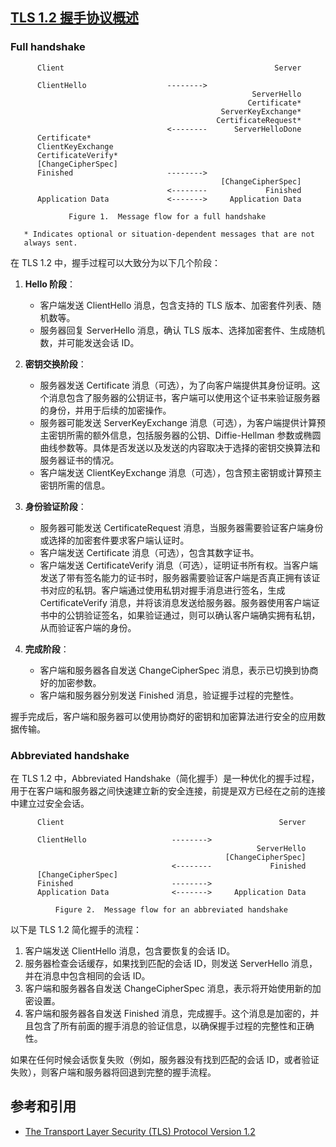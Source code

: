 ## [TLS 1.2 握手协议概述](https://datatracker.ietf.org/doc/html/rfc5246#section-7.3)

### Full handshake

```
      Client                                               Server

      ClientHello                  -------->
                                                      ServerHello
                                                     Certificate*
                                               ServerKeyExchange*
                                              CertificateRequest*
                                   <--------      ServerHelloDone
      Certificate*
      ClientKeyExchange
      CertificateVerify*
      [ChangeCipherSpec]
      Finished                     -------->
                                               [ChangeCipherSpec]
                                   <--------             Finished
      Application Data             <------->     Application Data

             Figure 1.  Message flow for a full handshake

   * Indicates optional or situation-dependent messages that are not
   always sent.
```

在 TLS 1.2 中，握手过程可以大致分为以下几个阶段：

1. **Hello 阶段**：

   - 客户端发送 ClientHello 消息，包含支持的 TLS 版本、加密套件列表、随机数等。
   - 服务器回复 ServerHello 消息，确认 TLS 版本、选择加密套件、生成随机数，并可能发送会话 ID。

2. **密钥交换阶段**：

   - 服务器发送 Certificate 消息（可选），为了向客户端提供其身份证明。这个消息包含了服务器的公钥证书，客户端可以使用这个证书来验证服务器的身份，并用于后续的加密操作。
   - 服务器可能发送 ServerKeyExchange 消息（可选），为客户端提供计算预主密钥所需的额外信息，包括服务器的公钥、Diffie-Hellman 参数或椭圆曲线参数等。具体是否发送以及发送的内容取决于选择的密钥交换算法和服务器证书的情况。
   - 客户端发送 ClientKeyExchange 消息（可选），包含预主密钥或计算预主密钥所需的信息。

3. **身份验证阶段**：

   - 服务器可能发送 CertificateRequest 消息，当服务器需要验证客户端身份或选择的加密套件要求客户端认证时。
   - 客户端发送 Certificate 消息（可选），包含其数字证书。
   - 客户端发送 CertificateVerify 消息（可选），证明证书所有权。当客户端发送了带有签名能力的证书时，服务器需要验证客户端是否真正拥有该证书对应的私钥。客户端通过使用私钥对握手消息进行签名，生成 CertificateVerify 消息，并将该消息发送给服务器。服务器使用客户端证书中的公钥验证签名，如果验证通过，则可以确认客户端确实拥有私钥，从而验证客户端的身份。

4. **完成阶段**：
   - 客户端和服务器各自发送 ChangeCipherSpec 消息，表示已切换到协商好的加密参数。
   - 客户端和服务器分别发送 Finished 消息，验证握手过程的完整性。

握手完成后，客户端和服务器可以使用协商好的密钥和加密算法进行安全的应用数据传输。

### Abbreviated handshake

在 TLS 1.2 中，Abbreviated Handshake（简化握手）是一种优化的握手过程，用于在客户端和服务器之间快速建立新的安全连接，前提是双方已经在之前的连接中建立过安全会话。

```
      Client                                                Server

      ClientHello                   -------->
                                                       ServerHello
                                                [ChangeCipherSpec]
                                    <--------             Finished
      [ChangeCipherSpec]
      Finished                      -------->
      Application Data              <------->     Application Data

          Figure 2.  Message flow for an abbreviated handshake
```

以下是 TLS 1.2 简化握手的流程：

1. 客户端发送 ClientHello 消息，包含要恢复的会话 ID。
2. 服务器检查会话缓存，如果找到匹配的会话 ID，则发送 ServerHello 消息，并在消息中包含相同的会话 ID。
3. 客户端和服务器各自发送 ChangeCipherSpec 消息，表示将开始使用新的加密设置。
4. 客户端和服务器各自发送 Finished 消息，完成握手。这个消息是加密的，并且包含了所有前面的握手消息的验证信息，以确保握手过程的完整性和正确性。

如果在任何时候会话恢复失败（例如，服务器没有找到匹配的会话 ID，或者验证失败），则客户端和服务器将回退到完整的握手流程。

## 参考和引用

- [The Transport Layer Security (TLS) Protocol Version 1.2](https://datatracker.ietf.org/doc/html/rfc5246)
